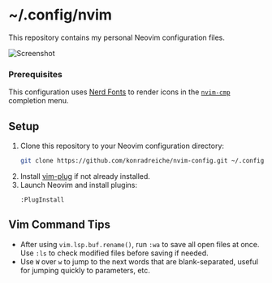 # ~/.config/nvim

This repository contains my personal Neovim configuration files.

![Screenshot](./screenshot.png)

### Prerequisites

This configuration uses [Nerd Fonts](https://www.nerdfonts.com/) to render icons in the [`nvim-cmp`](https://github.com/hrsh7th/nvim-cmp) completion menu.

## Setup

1. Clone this repository to your Neovim configuration directory:
   ```bash
   git clone https://github.com/konradreiche/nvim-config.git ~/.config/nvim
   ```
2. Install [vim-plug](https://github.com/junegunn/vim-plug) if not already installed.
3. Launch Neovim and install plugins:
   ```vim
   :PlugInstall
   ```

## Vim Command Tips

* After using `vim.lsp.buf.rename()`, run `:wa` to save all open files at once. Use `:ls` to check modified files before saving if needed.
* Use `W` over `w` to jump to the next words that are blank-separated, useful for jumping quickly to parameters, etc.
